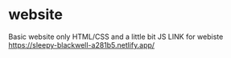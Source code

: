 # website
Basic website only HTML/CSS and a little bit JS
LINK for webiste https://sleepy-blackwell-a281b5.netlify.app/
